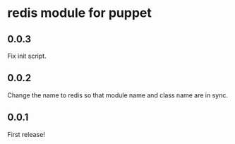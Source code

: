 redis module for puppet
=======================

0.0.3
-----
Fix init script.

0.0.2
-----
Change the name to redis so that module name and class name are in sync.

0.0.1
-----
First release!
